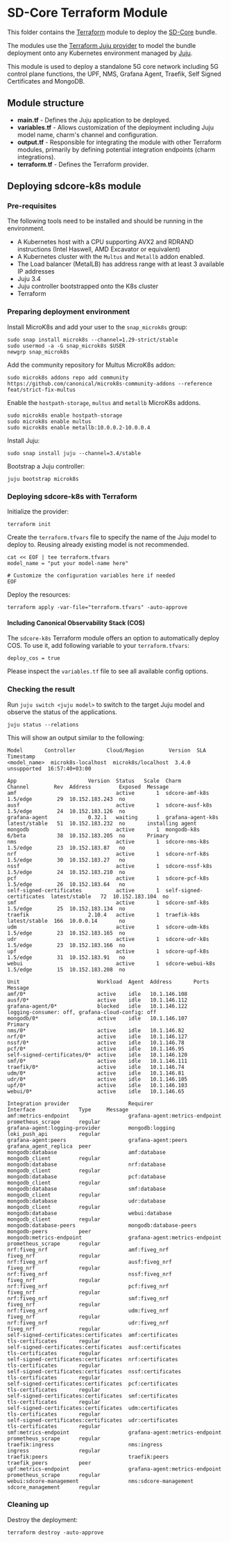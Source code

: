 # SD-Core Terraform Module

This folder contains the [Terraform][Terraform] module to deploy the [SD-Core][sdcore-k8s] bundle.

The modules use the [Terraform Juju provider][Terraform Juju provider] to model the bundle deployment onto any Kubernetes environment managed by [Juju][Juju].

This module is used to deploy a standalone 5G core network including 5G control plane functions, the UPF, NMS, Grafana Agent, Traefik, Self Signed Certificates and MongoDB.

## Module structure

- **main.tf** - Defines the Juju application to be deployed.
- **variables.tf** - Allows customization of the deployment including Juju model name, charm's channel and configuration.
- **output.tf** - Responsible for integrating the module with other Terraform modules, primarily by defining potential integration endpoints (charm integrations).
- **terraform.tf** - Defines the Terraform provider.

## Deploying sdcore-k8s module

### Pre-requisites

The following tools need to be installed and should be running in the environment.

- A Kubernetes host with a CPU supporting AVX2 and RDRAND instructions (Intel Haswell, AMD Excavator or equivalent)
- A Kubernetes cluster with the `Multus` and `Metallb` addon enabled.
- The Load balancer (MetalLB) has address range with at least 3 available IP addresses
- Juju 3.4
- Juju controller bootstrapped onto the K8s cluster
- Terraform

### Preparing deployment environment

Install MicroK8s and add your user to the `snap_microk8s` group:

```shell
sudo snap install microk8s --channel=1.29-strict/stable
sudo usermod -a -G snap_microk8s $USER
newgrp snap_microk8s
```

Add the community repository for Multus MicroK8s addon:

```shell
sudo microk8s addons repo add community https://github.com/canonical/microk8s-community-addons --reference feat/strict-fix-multus
```

Enable the `hostpath-storage`, `multus` and `metallb` MicroK8s addons.

```shell
sudo microk8s enable hostpath-storage
sudo microk8s enable multus
sudo microk8s enable metallb:10.0.0.2-10.0.0.4
```

Install Juju:

```shell
sudo snap install juju --channel=3.4/stable
```

Bootstrap a Juju controller:

```shell
juju bootstrap microk8s
```

### Deploying sdcore-k8s with Terraform

Initialize the provider:

```console
terraform init
```

Create the `terraform.tfvars` file to specify the name of the Juju model to deploy to. Reusing already existing model is not recommended.

```console
cat << EOF | tee terraform.tfvars
model_name = "put your model-name here"

# Customize the configuration variables here if needed
EOF
```

Deploy the resources:

```console
terraform apply -var-file="terraform.tfvars" -auto-approve 
```

#### Including Canonical Observability Stack (COS)

The `sdcore-k8s` Terraform module offers an option to automatically deploy COS. To use it, 
add following variable to your `terraform.tfvars`:

```text
deploy_cos = true
```

Please inspect the `variables.tf` file to see all available config options.

### Checking the result

Run `juju switch <juju model>` to switch to the target Juju model and observe the status of the applications.

```console
juju status --relations
```

This will show an output similar to the following:

```console
Model       Controller          Cloud/Region        Version  SLA          Timestamp
<model_name>  microk8s-localhost  microk8s/localhost  3.4.0    unsupported  16:57:40+03:00

App                       Version  Status   Scale  Charm                     Channel        Rev  Address         Exposed  Message
amf                                active       1  sdcore-amf-k8s            1.5/edge        29  10.152.183.243  no       
ausf                               active       1  sdcore-ausf-k8s           1.5/edge        24  10.152.183.126  no       
grafana-agent             0.32.1   waiting      1  grafana-agent-k8s         latest/stable   51  10.152.183.232  no       installing agent
mongodb                            active       1  mongodb-k8s               6/beta          38  10.152.183.205  no       Primary
nms                                active       1  sdcore-nms-k8s            1.5/edge        23  10.152.183.87   no       
nrf                                active       1  sdcore-nrf-k8s            1.5/edge        30  10.152.183.27   no       
nssf                               active       1  sdcore-nssf-k8s           1.5/edge        24  10.152.183.210  no       
pcf                                active       1  sdcore-pcf-k8s            1.5/edge        26  10.152.183.64   no       
self-signed-certificates           active       1  self-signed-certificates  latest/stable   72  10.152.183.104  no       
smf                                active       1  sdcore-smf-k8s            1.5/edge        25  10.152.183.134  no       
traefik                   2.10.4   active       1  traefik-k8s               latest/stable  166  10.0.0.14       no       
udm                                active       1  sdcore-udm-k8s            1.5/edge        23  10.152.183.165  no       
udr                                active       1  sdcore-udr-k8s            1.5/edge        23  10.152.183.166  no       
upf                                active       1  sdcore-upf-k8s            1.5/edge        31  10.152.183.91   no       
webui                              active       1  sdcore-webui-k8s          1.5/edge        15  10.152.183.208  no       

Unit                         Workload  Agent  Address       Ports  Message
amf/0*                       active    idle   10.1.146.108         
ausf/0*                      active    idle   10.1.146.112         
grafana-agent/0*             blocked   idle   10.1.146.122         logging-consumer: off, grafana-cloud-config: off
mongodb/0*                   active    idle   10.1.146.107         Primary
nms/0*                       active    idle   10.1.146.82          
nrf/0*                       active    idle   10.1.146.127         
nssf/0*                      active    idle   10.1.146.78          
pcf/0*                       active    idle   10.1.146.95          
self-signed-certificates/0*  active    idle   10.1.146.120         
smf/0*                       active    idle   10.1.146.111         
traefik/0*                   active    idle   10.1.146.74          
udm/0*                       active    idle   10.1.146.81          
udr/0*                       active    idle   10.1.146.105         
upf/0*                       active    idle   10.1.146.103         
webui/0*                     active    idle   10.1.146.65          

Integration provider                   Requirer                        Interface              Type     Message
amf:metrics-endpoint                   grafana-agent:metrics-endpoint  prometheus_scrape      regular  
grafana-agent:logging-provider         mongodb:logging                 loki_push_api          regular  
grafana-agent:peers                    grafana-agent:peers             grafana_agent_replica  peer     
mongodb:database                       amf:database                    mongodb_client         regular  
mongodb:database                       nrf:database                    mongodb_client         regular  
mongodb:database                       pcf:database                    mongodb_client         regular  
mongodb:database                       smf:database                    mongodb_client         regular  
mongodb:database                       udr:database                    mongodb_client         regular  
mongodb:database                       webui:database                  mongodb_client         regular  
mongodb:database-peers                 mongodb:database-peers          mongodb-peers          peer     
mongodb:metrics-endpoint               grafana-agent:metrics-endpoint  prometheus_scrape      regular  
nrf:fiveg_nrf                          amf:fiveg_nrf                   fiveg_nrf              regular  
nrf:fiveg_nrf                          ausf:fiveg_nrf                  fiveg_nrf              regular  
nrf:fiveg_nrf                          nssf:fiveg_nrf                  fiveg_nrf              regular  
nrf:fiveg_nrf                          pcf:fiveg_nrf                   fiveg_nrf              regular  
nrf:fiveg_nrf                          smf:fiveg_nrf                   fiveg_nrf              regular  
nrf:fiveg_nrf                          udm:fiveg_nrf                   fiveg_nrf              regular  
nrf:fiveg_nrf                          udr:fiveg_nrf                   fiveg_nrf              regular  
self-signed-certificates:certificates  amf:certificates                tls-certificates       regular  
self-signed-certificates:certificates  ausf:certificates               tls-certificates       regular  
self-signed-certificates:certificates  nrf:certificates                tls-certificates       regular  
self-signed-certificates:certificates  nssf:certificates               tls-certificates       regular  
self-signed-certificates:certificates  pcf:certificates                tls-certificates       regular  
self-signed-certificates:certificates  smf:certificates                tls-certificates       regular  
self-signed-certificates:certificates  udm:certificates                tls-certificates       regular  
self-signed-certificates:certificates  udr:certificates                tls-certificates       regular  
smf:metrics-endpoint                   grafana-agent:metrics-endpoint  prometheus_scrape      regular  
traefik:ingress                        nms:ingress                     ingress                regular  
traefik:peers                          traefik:peers                   traefik_peers          peer     
upf:metrics-endpoint                   grafana-agent:metrics-endpoint  prometheus_scrape      regular  
webui:sdcore-management                nms:sdcore-management           sdcore_management      regular
```

### Cleaning up

Destroy the deployment:

```console
terraform destroy -auto-approve
```

[Terraform]: https://www.terraform.io/
[Terraform Juju provider]: https://registry.terraform.io/providers/juju/juju/latest
[Juju]: https://juju.is
[sdcore-k8s]: https://charmhub.io/sdcore-k8s
